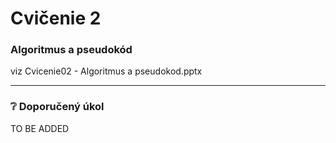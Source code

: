 # Cvičenie 2
### Algoritmus a pseudokód
viz Cvicenie02 - Algoritmus a pseudokod.pptx

---
### :grey_question: Doporučený úkol
TO BE ADDED

